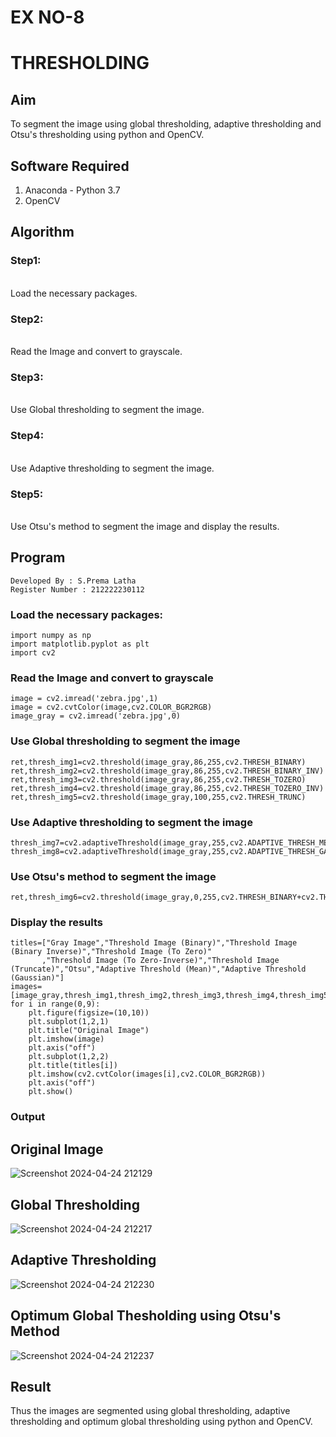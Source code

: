 # EX NO-8
# THRESHOLDING
## Aim
To segment the image using global thresholding, adaptive thresholding and Otsu's thresholding using python and OpenCV.

## Software Required
1. Anaconda - Python 3.7
2. OpenCV

## Algorithm

### Step1:
<br>
Load the necessary packages.

### Step2:
<br>
Read the Image and convert to grayscale.

### Step3:
<br>
Use Global thresholding to segment the image.

### Step4:
<br>
Use Adaptive thresholding to segment the image.

### Step5:
<br>
Use Otsu's method to segment the image and display the results.

## Program
```
Developed By : S.Prema Latha
Register Number : 212222230112
```

### Load the necessary packages:
```PY
import numpy as np
import matplotlib.pyplot as plt
import cv2
```

### Read the Image and convert to grayscale
```PY
image = cv2.imread('zebra.jpg',1)
image = cv2.cvtColor(image,cv2.COLOR_BGR2RGB)
image_gray = cv2.imread('zebra.jpg',0)
```
### Use Global thresholding to segment the image
```PY
ret,thresh_img1=cv2.threshold(image_gray,86,255,cv2.THRESH_BINARY)
ret,thresh_img2=cv2.threshold(image_gray,86,255,cv2.THRESH_BINARY_INV)
ret,thresh_img3=cv2.threshold(image_gray,86,255,cv2.THRESH_TOZERO)
ret,thresh_img4=cv2.threshold(image_gray,86,255,cv2.THRESH_TOZERO_INV)
ret,thresh_img5=cv2.threshold(image_gray,100,255,cv2.THRESH_TRUNC)
```
### Use Adaptive thresholding to segment the image
```PY
thresh_img7=cv2.adaptiveThreshold(image_gray,255,cv2.ADAPTIVE_THRESH_MEAN_C,cv2.THRESH_BINARY,11,2)
thresh_img8=cv2.adaptiveThreshold(image_gray,255,cv2.ADAPTIVE_THRESH_GAUSSIAN_C,cv2.THRESH_BINARY,11,2)
```
### Use Otsu's method to segment the image 
```PY
ret,thresh_img6=cv2.threshold(image_gray,0,255,cv2.THRESH_BINARY+cv2.THRESH_OTSU)
```
### Display the results
```PY
titles=["Gray Image","Threshold Image (Binary)","Threshold Image (Binary Inverse)","Threshold Image (To Zero)"
       ,"Threshold Image (To Zero-Inverse)","Threshold Image (Truncate)","Otsu","Adaptive Threshold (Mean)","Adaptive Threshold (Gaussian)"]
images=[image_gray,thresh_img1,thresh_img2,thresh_img3,thresh_img4,thresh_img5,thresh_img6,thresh_img7,thresh_img8]
for i in range(0,9):
    plt.figure(figsize=(10,10))
    plt.subplot(1,2,1)
    plt.title("Original Image")
    plt.imshow(image)
    plt.axis("off")
    plt.subplot(1,2,2)
    plt.title(titles[i])
    plt.imshow(cv2.cvtColor(images[i],cv2.COLOR_BGR2RGB))
    plt.axis("off")
    plt.show()
```
### Output

## Original Image

![Screenshot 2024-04-24 212129](https://github.com/premalatha-sureshbabu/Thresholdingg/assets/120620842/0ebadfb2-6941-4791-a616-538a7527f326)

## Global Thresholding

![Screenshot 2024-04-24 212217](https://github.com/premalatha-sureshbabu/Thresholdingg/assets/120620842/541ac768-dccb-4ad1-b1ef-52270a796567)

## Adaptive Thresholding

![Screenshot 2024-04-24 212230](https://github.com/premalatha-sureshbabu/Thresholdingg/assets/120620842/8ff579cd-5ab5-42d7-b9ed-af31feb2c777)

## Optimum Global Thesholding using Otsu's Method

![Screenshot 2024-04-24 212237](https://github.com/premalatha-sureshbabu/Thresholdingg/assets/120620842/e43f3218-2e8f-48fb-a445-7162b0ebc17d)

## Result
Thus the images are segmented using global thresholding, adaptive thresholding and optimum global thresholding using python and OpenCV.
